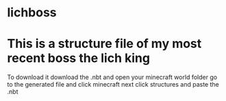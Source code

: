# lichboss
# This is a structure file of my most recent boss the lich king
To download it download the .nbt and open your minecraft world folder
go to  the generated file and click minecraft
next click structures and paste the .nbt
